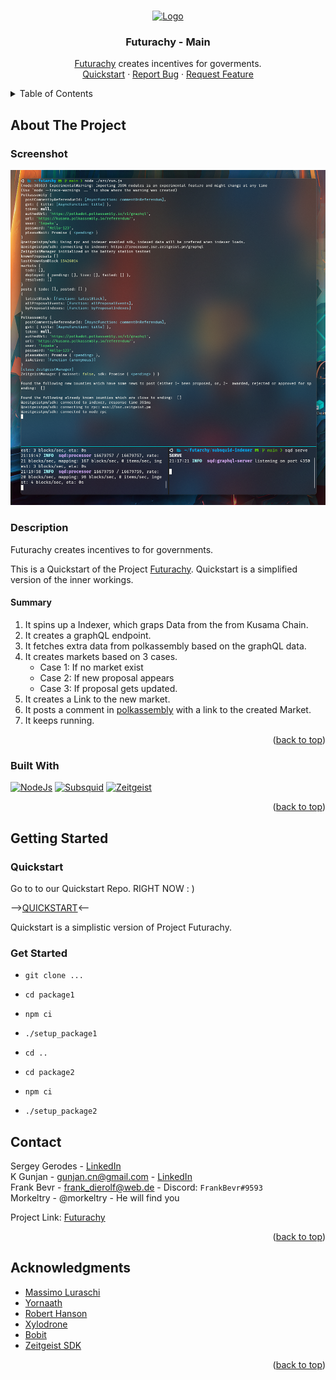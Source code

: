 <a name="readme-top"></a>

<br />
<div align="center">
  <a href="https://github.com/polkahack/futarchy">
    <img src="https://www.polkadotglobalseries.com/wp-content/uploads/2022/12/KV-logo.png" alt="Logo" width="80" height="80">
  </a>

<h3 align="center">Futurachy - Main</h3>
  <p align="center">
    <a href="https://github.com/polkahack/futarchy">Futurachy</a> creates incentives for goverments. </a>
    <br />
    <a href="https://github.com/PolkaHack/Things" name="demo">Quickstart</a>
    ·
    <a href="https://github.com/PolkaHack/futarchy/issues">Report Bug</a>
    ·
    <a href="https://github.com/polkahack/futarchy/issues">Request Feature</a>
  </p>
</div>

<details>
  <summary>Table of Contents</summary>
  <ol>
    <li>
      <a href="#about-the-project">About The Project</a>
      <ul>
        <li><a href="#Screenshot">Screenshot</a></li>
        <li><a href="#Description">Description</a></li>
        <li><a href="#built-with">Built With</a></li>
      </ul>
    </li>
    <li>
      <a href="#getting-started">Getting Started</a>
      <ul>
        <li><a href="#quick-start">Quickstart</a></li>
        <li><a href="#deep-dive">Deep Dive</a></li>
      </ul>
    </li>
    <li><a href="#contact">Contact</a></li>
    <li><a href="#acknowledgments">Acknowledgments</a></li>
  </ol>
</details>

## About The Project

### Screenshot

![screenshot](./screenshot.png)

### Description

Futurachy creates incentives to for governments.

This is a Quickstart of the Project [Futurachy](https://github.com/PolkaHack/futarchy).
Quickstart is a simplified version of the inner workings.

#### Summary

1. It spins up a Indexer, which graps Data from the from Kusama Chain.
2. It creates a graphQL endpoint.
3. It fetches extra data from polkassembly based on the graphQL data.
4. It creates markets based on 3 cases. 
   - Case 1: If no market exist
   - Case 2: If new proposal appears 
   - Case 3: If proposal gets updated.
5. It creates a Link to the new market.
6. It posts a comment in [polkassembly](https://polkadot.polkassembly.io/) with a link to the created Market.
7. It keeps running.

<p align="right">(<a href="#readme-top">back to top</a>)</p>

### Built With

[![NodeJs][nodejs]][nodejs-url]
[![Subsquid][subsquid]][subsquid-url]
[![Zeitgeist][zeitgeist]][zeitgeist-url]

<p align="right">(<a href="#readme-top">back to top</a>)</p>

## Getting Started

### Quickstart

Go to to our Quickstart Repo. RIGHT NOW : )

-->[QUICKSTART](https://github.com/PolkaHack/Things)<--

Quickstart is a simplistic version of Project Futurachy.


### Get Started

- `git clone ...`
 
- `cd package1`
 
- `npm ci`
 
- `./setup_package1`
 
- `cd ..`

- `cd package2`
 
- `npm ci`

- `./setup_package2`


## Contact

Sergey Gerodes - [LinkedIn](https://www.linkedin.com/in/sgerodes/)  
K Gunjan - gunjan.cn@gmail.com - [LinkedIn](https://in.linkedin.com/in/gunjan321)  
Frank Bevr - frank_dierolf@web.de - Discord: `FrankBevr#9593`  
Morkeltry - @morkeltry - He will find you

Project Link: [Futurachy](https://github.com/polkahack/futarchy)

<p align="right">(<a href="#readme-top">back to top</a>)</p>

## Acknowledgments

- [Massimo Luraschi](https://github.com/RaekwonIII) 
- [Yornaath](https://github.com/yornaath) 
- [Robert Hanson](https://mason.gmu.edu/~rhanson/futarchy.html)
- [Xylodrone]()
- [Bobit]()
- [Zeitgeist SDK](https://github.com/zeitgeistpm/tools)

<p align="right">(<a href="#readme-top">back to top</a>)</p>

<!-- MARKDOWN LINKS & IMAGES -->

[product-screenshot]: images/screenshot.png
[nodejs]: https://img.shields.io/badge/Node.js-43853D?style=for-the-badge&logo=node.js&logoColor=white
[nodejs-url]: https://nodejs.org
[zeitgeist]: https://img.shields.io/badge/Zeitgeist-Parachain-black?style=for-the-badge&logo=polkadot
[zeitgeist-url]: https://zeitgeist.pm/
[subsquid]: https://img.shields.io/badge/Subsquid-ChainIndexer-black?style=for-the-badge&logo=OctopusDeploy
[subsquid-url]: https://www.subsquid.io/
